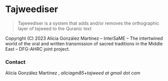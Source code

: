 # Tajweediser

> Tajweediser is a system that adds and/or removes the orthographic layer of tajweed to the Quranic text

Copyright (C) 2023 Alicia González Martínez – InterSaME – The intertwined world of the oral and written transmission of sacred traditions in the Middle East – DFG-AHRC joint project.

### Contact

Alicia González Martínez , *aliciagm85+tajweed at gmail dot com*
